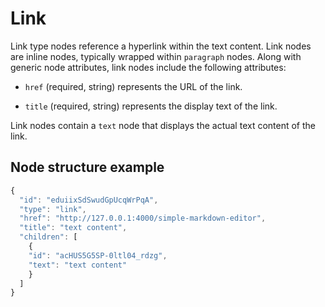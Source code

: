 # Link

Link type nodes reference a hyperlink within the text content. Link nodes are inline nodes, typically wrapped within `paragraph` nodes. Along with generic node attributes, link nodes include the following attributes:

- `href` (required, string) represents the URL of the link. 

- `title` (required, string) represents the display text of the link.

Link nodes contain a `text` node that displays the actual text content of the link.

## Node structure example
```javascript  
{
  "id": "eduiixSdSwudGpUcqWrPqA",
  "type": "link",
  "href": "http://127.0.0.1:4000/simple-markdown-editor",
  "title": "text content",
  "children": [
    {
    "id": "acHUS5G5SP-0ltl04_rdzg",
    "text": "text content"
    }
  ]
}
```